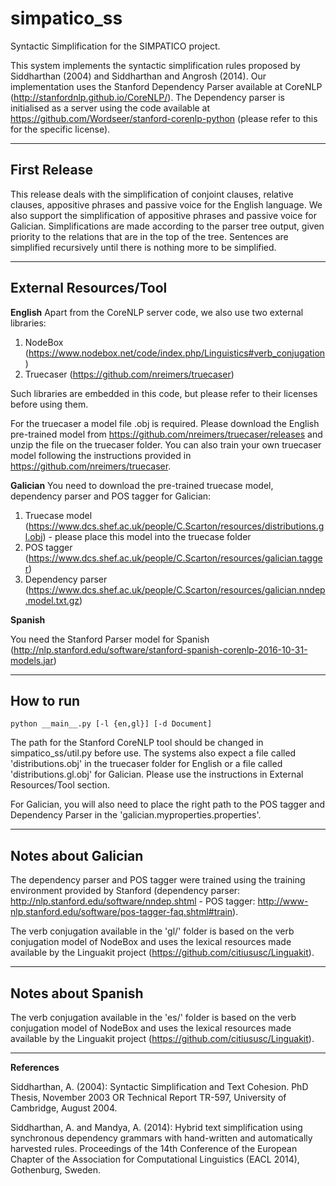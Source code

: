 # simpatico_ss
Syntactic Simplification for the SIMPATICO project.

This system implements the syntactic simplification rules proposed by Siddharthan (2004) and Siddharthan and Angrosh (2014).
Our implementation uses the Stanford Dependency Parser available at CoreNLP (http://stanfordnlp.github.io/CoreNLP/).
The Dependency parser is initialised as a server using the code available at https://github.com/Wordseer/stanford-corenlp-python (please refer to this for the specific license).

-----------------------------------------------------------------------
## First Release

This release deals with the simplification of conjoint clauses, relative clauses, appositive phrases and passive voice for the English language.
We also support the simplification of appositive phrases and passive voice for Galician.
Simplifications are made according to the parser tree output, given priority to the relations that are in the top of the tree.
Sentences are simplified recursively until there is nothing more to be simplified.

-----------------------------------------------------------------------
## External Resources/Tool

**English**
Apart from the CoreNLP server code, we also use two external libraries:

1. NodeBox (https://www.nodebox.net/code/index.php/Linguistics#verb_conjugation)
2. Truecaser (https://github.com/nreimers/truecaser)

Such libraries are embedded in this code, but please refer to their licenses before using them. 

For the truecaser a model file .obj is required. Please download the English pre-trained model from https://github.com/nreimers/truecaser/releases and unzip the file on the truecaser folder. You can also train your own truecaser model following the instructions provided in https://github.com/nreimers/truecaser.

**Galician**
You need to download the pre-trained truecase model, dependency parser and POS tagger for Galician:

1. Truecase model (https://www.dcs.shef.ac.uk/people/C.Scarton/resources/distributions.gl.obj) - please place this model into the truecase folder
2. POS tagger (https://www.dcs.shef.ac.uk/people/C.Scarton/resources/galician.tagger)
3. Dependency parser (https://www.dcs.shef.ac.uk/people/C.Scarton/resources/galician.nndep.model.txt.gz)

**Spanish**

You need the Stanford Parser model for Spanish (http://nlp.stanford.edu/software/stanford-spanish-corenlp-2016-10-31-models.jar)

-----------------------------------------------------------------------
## How to run

`python __main__.py [-l {en,gl}] [-d Document]`

The path for the Stanford CoreNLP tool should be changed in simpatico_ss/util.py before use.
The systems also expect a file called 'distributions.obj' in the truecaser folder for English or a file called 'distributions.gl.obj' for Galician. Please use the instructions in External Resources/Tool section.

For Galician, you will also need to place the right path to the POS tagger and Dependency Parser in the 'galician.myproperties.properties'.

-----------------------------------------------------------------------
## Notes about Galician

The dependency parser and POS tagger were trained using the training environment provided by Stanford (dependency parser: http://nlp.stanford.edu/software/nndep.shtml - POS tagger: http://www-nlp.stanford.edu/software/pos-tagger-faq.shtml#train).

The verb conjugation available in the 'gl/' folder is based on the verb conjugation model of NodeBox and uses the lexical resources made available by the Linguakit project (https://github.com/citiususc/Linguakit).


-----------------------------------------------------------------------
## Notes about Spanish

The verb conjugation available in the 'es/' folder is based on the verb conjugation model of NodeBox and uses the lexical resources made available by the Linguakit project (https://github.com/citiususc/Linguakit).

-----------------------------------------------------------------------

**References**

Siddharthan, A. (2004): Syntactic Simplification and Text Cohesion. PhD Thesis, November 2003 OR Technical Report TR-597, University of Cambridge, August 2004. 

Siddharthan, A. and  Mandya, A. (2014): Hybrid text simplification using synchronous dependency grammars with hand-written and automatically harvested rules. Proceedings of the 14th Conference of the European Chapter of the Association for Computational Linguistics (EACL 2014), Gothenburg, Sweden. 
